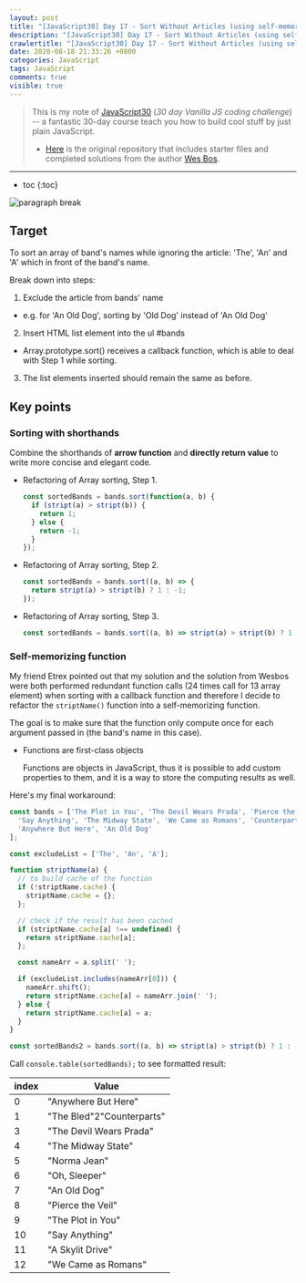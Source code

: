 ```yaml
---
layout: post
title: "[JavaScript30] Day 17 - Sort Without Articles (using self-memorizing function to cache)"
description: "[JavaScript30] Day 17 - Sort Without Articles (using self-memorizing function to cache)"
crawlertitle: "[JavaScript30] Day 17 - Sort Without Articles (using self-memorizing function to cache)"
date: 2020-08-18 21:33:26 +0800
categories: JavaScript
tags: JavaScript
comments: true
visible: true
---
```


> This is my note of [JavaScript30](https://javascript30.com/) (*30 day Vanilla JS coding challenge*) -- a fantastic 30-day course teach you how to build cool stuff by just plain JavaScript.  
> - [Here](https://github.com/wesbos/JavaScript30) is the original repository that includes starter files and completed solutions from the author [Wes Bos](https://github.com/wesbos).

---
- toc
{:toc}

![paragraph break](https://order-brother.s3-ap-northeast-1.amazonaws.com/paragraph+break/separator-1.png)

## Target
To sort an array of band's names while ignoring the article: 'The', 'An' and 'A' which in front of the band's name.

Break down into steps:
1. Exclude the article from bands' name
  - e.g. for 'An Old Dog', sorting by 'Old Dog' instead of 'An Old Dog'
2. Insert HTML list element into the ul #bands
  - Array.prototype.sort() receives a callback function, which is able to deal with Step 1 while sorting.
3. The list elements inserted should remain the same as before.

## Key points

### Sorting with shorthands
Combine the shorthands of **arrow function** and **directly return value** to write more concise and elegant code.
  - Refactoring of Array sorting, Step 1.
    ```js
    const sortedBands = bands.sort(function(a, b) {
      if (stript(a) > stript(b)) {
        return 1;
      } else {
        return -1;
      }
    });
    ```

  - Refactoring of Array sorting, Step 2.
    ```js
    const sortedBands = bands.sort((a, b) => {
      return stript(a) > stript(b) ? 1 : -1;
    });
    ```

  - Refactoring of Array sorting, Step 3.
    ```js
    const sortedBands = bands.sort((a, b) => stript(a) > stript(b) ? 1 : -1);
    ```

### Self-memorizing function

My friend Etrex pointed out that my solution and the solution from Wesbos were both performed redundant function calls (24 times call for 13 array element) when sorting with a callback function and therefore I decide to refactor the `striptName()` function into a self-memorizing function.

The goal is to make sure that the function only compute once for each argument passed in (the band's name in this case).

- Functions are first-class objects

  Functions are objects in JavaScript, thus it is possible to add custom properties to them, and it is a way to store the computing results as well.

Here's my final workaround:

```js
const bands = ['The Plot in You', 'The Devil Wears Prada', 'Pierce the Veil', 'Norma Jean', 'The Bled',
  'Say Anything', 'The Midway State', 'We Came as Romans', 'Counterparts', 'Oh, Sleeper', 'A Skylit Drive',
  'Anywhere But Here', 'An Old Dog'
];

const excludeList = ['The', 'An', 'A'];

function striptName(a) {
  // to build cache of the function
  if (!striptName.cache) {
    striptName.cache = {};
  };

  // check if the result has been cached
  if (striptName.cache[a] !== undefined) {
    return striptName.cache[a];
  };

  const nameArr = a.split(' ');

  if (excludeList.includes(nameArr[0])) {
    nameArr.shift();
    return striptName.cache[a] = nameArr.join(' ');
  } else {
    return striptName.cache[a] = a;
  }
}

const sortedBands2 = bands.sort((a, b) => stript(a) > stript(b) ? 1 : -1);
```

Call `console.table(sortedBands);` to see formatted result:

| index | Value                     |
| ----- | ------------------------- |
| 0     | "Anywhere But Here"       |
| 1     | "The Bled"2"Counterparts" |
| 3     | "The Devil Wears Prada"   |
| 4     | "The Midway State"        |
| 5     | "Norma Jean"              |
| 6     | "Oh, Sleeper"             |
| 7     | "An Old Dog"              |
| 8     | "Pierce the Veil"         |
| 9     | "The Plot in You"         |
| 10    | "Say Anything"            |
| 11    | "A Skylit Drive"          |
| 12    | "We Came as Romans"       |

